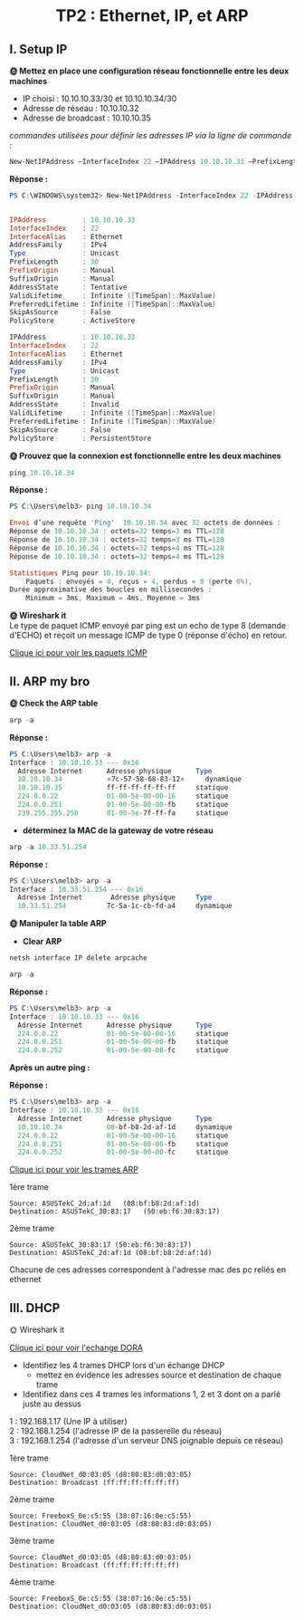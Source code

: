 # <div align='center'>TP2 : Ethernet, IP, et ARP 
## I. Setup IP
**🌞 Mettez en place une configuration réseau fonctionnelle entre les deux machines**  
- IP choisi : 10.10.10.33/30 et 10.10.10.34/30  
- Adresse de réseau : 10.10.10.32  
- Adresse de broadcast : 10.10.10.35  


*commandes utilisées pour définir les adresses IP via la ligne de commande :*
```powershell
New-NetIPAddress –InterfaceIndex 22 –IPAddress 10.10.10.33 –PrefixLength 30
```
**Réponse :**  
```powershell
PS C:\WINDOWS\system32> New-NetIPAddress -InterfaceIndex 22 -IPAddress 10.10.10.33 -PrefixLength 30


IPAddress         : 10.10.10.33
InterfaceIndex    : 22
InterfaceAlias    : Ethernet
AddressFamily     : IPv4
Type              : Unicast
PrefixLength      : 30
PrefixOrigin      : Manual
SuffixOrigin      : Manual
AddressState      : Tentative
ValidLifetime     : Infinite ([TimeSpan]::MaxValue)
PreferredLifetime : Infinite ([TimeSpan]::MaxValue)
SkipAsSource      : False
PolicyStore       : ActiveStore

IPAddress         : 10.10.10.33
InterfaceIndex    : 22
InterfaceAlias    : Ethernet
AddressFamily     : IPv4
Type              : Unicast
PrefixLength      : 30
PrefixOrigin      : Manual
SuffixOrigin      : Manual
AddressState      : Invalid
ValidLifetime     : Infinite ([TimeSpan]::MaxValue)
PreferredLifetime : Infinite ([TimeSpan]::MaxValue)
SkipAsSource      : False
PolicyStore       : PersistentStore
```
**🌞 Prouvez que la connexion est fonctionnelle entre les deux machines**
```powershell
ping 10.10.10.34
```
**Réponse :**
```powershell
PS C:\Users\melb3> ping 10.10.10.34

Envoi d’une requête 'Ping'  10.10.10.34 avec 32 octets de données :
Réponse de 10.10.10.34 : octets=32 temps=3 ms TTL=128
Réponse de 10.10.10.34 : octets=32 temps=3 ms TTL=128
Réponse de 10.10.10.34 : octets=32 temps=4 ms TTL=128
Réponse de 10.10.10.34 : octets=32 temps=4 ms TTL=128

Statistiques Ping pour 10.10.10.34:
    Paquets : envoyés = 4, reçus = 4, perdus = 0 (perte 0%),
Durée approximative des boucles en millisecondes :
    Minimum = 3ms, Maximum = 4ms, Moyenne = 3ms
```
**🌞 Wireshark it**  
Le type de paquet ICMP envoyé par ping est un echo de type 8 (demande d'ECHO) et reçoit un message ICMP de type 0 (réponse d'écho) en retour.

[Clique ici pour voir les paquets ICMP  ](./ping%20request.pcapng)
## II. ARP my bro
**🌞 Check the ARP table**
```powershell
arp -a 
```
**Réponse :**  
```powershell
PS C:\Users\melb3> arp -a 
Interface : 10.10.10.33 --- 0x16
  Adresse Internet      Adresse physique      Type
  10.10.10.34           ⭐7c-57-58-68-83-12⭐     dynamique
  10.10.10.35           ff-ff-ff-ff-ff-ff     statique
  224.0.0.22            01-00-5e-00-00-16     statique
  224.0.0.251           01-00-5e-00-00-fb     statique
  239.255.255.250       01-00-5e-7f-ff-fa     statique
```
- **déterminez la MAC de la gateway de votre réseau**  
```powershell
arp -a 10.33.51.254
```
**Réponse :**
```powershell
PS C:\Users\melb3> arp -a
Interface : 10.33.51.254 --- 0x16
  Adresse Internet       Adresse physique     Type  
  10.33.51.254          7c-5a-1c-cb-fd-a4     dynamique
```
**🌞 Manipuler la table ARP**
- **Clear ARP**  
```powershell
netsh interface IP delete arpcache
```
```powershell
arp -a
```
**Réponse :**
```powershell
PS C:\Users\melb3> arp -a
Interface : 10.10.10.33 --- 0x16
  Adresse Internet      Adresse physique      Type
  224.0.0.22            01-00-5e-00-00-16     statique
  224.0.0.251           01-00-5e-00-00-fb     statique
  224.0.0.252           01-00-5e-00-00-fc     statique
```
**Après un autre ping :**

**Réponse :**
```powershell
PS C:\Users\melb3> arp -a
Interface : 10.10.10.33 --- 0x16
  Adresse Internet      Adresse physique      Type
  10.10.10.34           08-bf-b8-2d-af-1d     dynamique
  224.0.0.22            01-00-5e-00-00-16     statique
  224.0.0.251           01-00-5e-00-00-fb     statique
  224.0.0.252           01-00-5e-00-00-fc     statique
```
[Clique ici pour voir les trames ARP ](./arp.pcapng)  

1ère trame  

    Source: ASUSTekC_2d:af:1d   (08:bf:b8:2d:af:1d) 
    Destination: ASUSTekC_30:83:17   (50:eb:f6:30:83:17)  
 

2ème trame  

    Source: ASUSTekC_30:83:17 (50:eb:f6:30:83:17)
    Destination: ASUSTekC_2d:af:1d (08:bf:b8:2d:af:1d)

   
Chacune de ces adresses correspondent à l'adresse mac des pc reliés en ethernet 

## III. DHCP

🌞 Wireshark it

[Clique ici pour voir l'echange DORA ](./dhcp.pcapng)   

- Identifiez les 4 trames DHCP lors d'un échange DHCP
  - mettez en évidence les adresses source et destination de chaque trame
- Identifiez dans ces 4 trames les informations 1, 2 et 3 dont on a parlé juste au dessus

1 : 192.168.1.17  (Une IP à utiliser)  
2 : 192.168.1.254 (l'adresse IP de la passerelle du réseau)  
3 : 192.168.1.254 (l'adresse d'un serveur DNS joignable depuis ce réseau)

1ère trame

    Source: CloudNet_d0:03:05 (d8:80:83:d0:03:05)
    Destination: Broadcast (ff:ff:ff:ff:ff:ff)

2ème trame 

    Source: FreeboxS_0e:c5:55 (38:07:16:0e:c5:55)
    Destination: CloudNet_d0:03:05 (d8:80:83:d0:03:05)

3ème trame  

    Source: CloudNet_d0:03:05 (d8:80:83:d0:03:05)
    Destination: Broadcast (ff:ff:ff:ff:ff:ff)

4ème trame 

    Source: FreeboxS_0e:c5:55 (38:07:16:0e:c5:55)
    Destination: CloudNet_d0:03:05 (d8:80:83:d0:03:05)
 